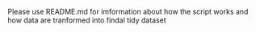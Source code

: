 
Please use README.md for imformation about how the script works and how data are tranformed into findal tidy dataset
